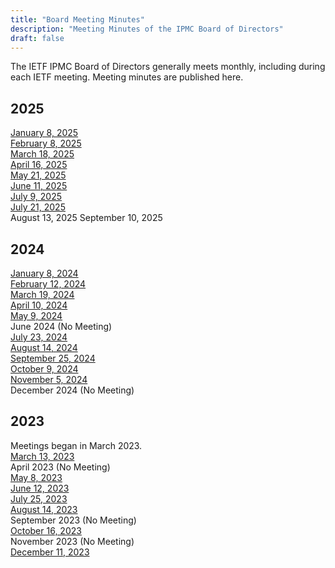 ```yaml
---
title: "Board Meeting Minutes"
description: "Meeting Minutes of the IPMC Board of Directors"
draft: false
---
```


The IETF IPMC Board of Directors generally meets monthly, including during each IETF meeting. Meeting minutes are published here. 

## 2025

[January 8, 2025](/uploads/2025-01-08-board-minutes.pdf)  
[February 8, 2025](/uploads/2025-02-08-board-minutes.pdf)  
[March 18, 2025](/uploads/2025-03-18-board-minutes.pdf)  
[April 16, 2025](/uploads/2025-04-16-board-minutes-t.pdf)  
[May 21, 2025](/uploads/2025-05-21-board-minutes.pdf)  
[June 11, 2025](/uploads/2025-06-11-board-minutes-t.pdf)  
[July 9, 2025](/uploads/2025-07-09-board-minutes.pdf)    
[July 21, 2025](/uploads/2025-07-21-board-minutes.pdf)   
August 13, 2025
September 10, 2025

## 2024


[January 8, 2024](/uploads/2024-01-ipmc-minutes.pdf)  
[February 12, 2024](/uploads/2024-02-ipmc-minutes.pdf)    
[March 19, 2024](/uploads/2024-03-ipmc-minutes.pdf)    
[April 10, 2024](/uploads/2024-04-ipmc-minutes.pdf)    
[May 9, 2024](/uploads/2024-05-ipmc-minutes.pdf)    
June 2024  (No Meeting)  
[July 23, 2024](/uploads/2024-07-ipmc-minutes.pdf)    
[August 14, 2024](/uploads/2024-08-ipmc-minutes.pdf)    
[September 25, 2024](/uploads/2024-09-ipmc-minutes.pdf)    
[October 9, 2024](/uploads/2024-10-ipmc-minutes.pdf)    
[November 5, 2024](/uploads/2024-11-ipmc-minutes.pdf)    
December 2024  (No Meeting)  

## 2023

Meetings began in March 2023.  
[March 13, 2023](/uploads/2023-03-ipmc-minutes.pdf)    
April 2023 (No Meeting)  
[May 8, 2023](/uploads/2023-05-ipmc-minutes.pdf)      
[June 12, 2023](/uploads/2023-06-ipmc-minutes.pdf)      
[July 25, 2023](/uploads/2023-07-ipmc-minutes.pdf)      
[August 14, 2023](/uploads/2023-08-ipmc-minutes.pdf)      
September 2023 (No Meeting)  
[October 16, 2023](/uploads/2023-10-ipmc-minutes.pdf)      
November 2023 (No Meeting)  
[December 11, 2023](/uploads/2023-12-ipmc-minutes.pdf)      




